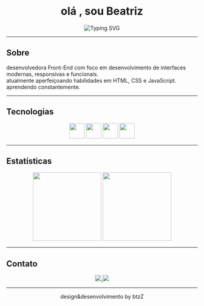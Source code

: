 <h1 align="center">olá , sou Beatriz</h1>

<p align="center">
  <img src="https://readme-typing-svg.demolab.com?font=Fira+Code&pause=1000&color=FF66C4&center=true&vCenter=true&width=500&lines=Desenvolvedora+Front-End;Focada+em+tecnologia+e+design;Criando+soluções+digitais+intuitivas" alt="Typing SVG" />
</p>

---

## Sobre
desenvolvedora Front-End com foco em desenvolvimento de interfaces modernas, responsivas e funcionais.  
atualmente aperfeiçoando habilidades em HTML, CSS e JavaScript.  
aprendendo constantemente.

---

## Tecnologias
<div align="center">
  <img src="https://cdn.jsdelivr.net/gh/devicons/devicon/icons/html5/html5-plain.svg" height="40" width="40" />
  <img src="https://cdn.jsdelivr.net/gh/devicons/devicon/icons/css3/css3-plain.svg" height="40" width="40" />
  <img src="https://cdn.jsdelivr.net/gh/devicons/devicon/icons/javascript/javascript-plain.svg" height="40" width="40" />
  <img src="https://cdn.jsdelivr.net/gh/devicons/devicon/icons/git/git-plain.svg" height="40" width="40"/>
</div>

---

## Estatísticas
<div align="center">
  <img src="https://github-readme-stats.vercel.app/api?username=bvasconcelosx&show_icons=true&theme=dark&bg_color=000000&title_color=FF66C4&text_color=d9d9d9&icon_color=FF66C4" height="180"/>

  <img src="https://github-readme-stats.vercel.app/api/top-langs/?username=bvasconcelosx&layout=compact&theme=dark&bg_color=000000&title_color=FF66C4&text_color=d9d9d9" height="180"/>
</div>

---

## Contato
<p align="center">
  <a href="https://www.instagram.com/bvasconcelosx/" target="_blank">
    <img src="https://img.shields.io/badge/Instagram-000000?style=for-the-badge&logo=instagram&logoColor=FF66C4"/>
  </a>
  <a href="mailto:contatoanavascc@gmail.com">
    <img src="https://img.shields.io/badge/Email-000000?style=for-the-badge&logo=gmail&logoColor=FF66C4"/>
  </a>
</p>

---

<p align="center">
  design&desenvolvimento by btzZ
</p>

